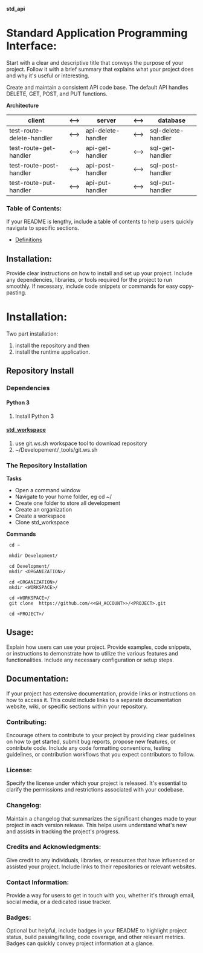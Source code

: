 __std_api__ 
# Standard Application Programming Interface:

Start with a clear and descriptive title that conveys the purpose of your project. 
Follow it with a brief summary that explains what your project does and why it's useful or interesting.

Create and maintain a consistent API code base.
The default API handles DELETE, GET, POST, and PUT functions.


__Architecture__

| client | <--> | server | <--> | database |
| ------ | -- | ------ | -- | -------- |
| test-route-delete-handler | <--> | api-delete-handler | <--> | sql-delete-handler |
| test-route-get-handler    | <--> | api-get-handler    | <--> | sql-get-handler |
| test-route-post-handler   | <--> | api-post-handler   | <--> | sql-post-handler |
| test-route-put-handler    | <--> | api-put-handler    | <--> | sql-put-handler |

### Table of Contents: 
If your README is lengthy, include a table of contents to help users quickly navigate to specific sections.

* [Definitions](definitions.md)

## Installation: 
Provide clear instructions on how to install and set up your project. 
Include any dependencies, libraries, or tools required for the project to run smoothly. 
If necessary, include code snippets or commands for easy copy-pasting.

# Installation: 
Two part installation: 
1. install the repository and then 
1. install the runtime application.

## Repository Install
### Dependencies
#### Python 3
1. Install Python 3

#### [std_workspace](https://github.com/Wilfongjt/std_workspace.git)
1. use git.ws.sh workspace tool to download repository
1. ~/Developement/_tools/git.ws.sh

### The Repository Installation

__Tasks__

* Open a command window
* Navigate to your home folder, eg cd ~/
* Create one folder to store all development
* Create an organization
* Create a workspace
* Clone std_workspace
 
__Commands__
   
   ```commandline
    cd ~
    
    mkdir Development/

    cd Development/
    mkdir <ORGANIZATION>/
    
    cd <ORGANIZATION>/
    mkdir <WORKSPACE>/
    
    cd <WORKSPACE>/
    git clone  https://github.com/<<GH_ACCOUNT>>/<PROJECT>.git
    
    cd <PROJECT>/
   ```

## Usage: 
Explain how users can use your project. 
Provide examples, code snippets, or instructions to demonstrate how to utilize the various features and functionalities. 
Include any necessary configuration or setup steps.

## Documentation: 
If your project has extensive documentation, provide links or instructions on how to access it. 
This could include links to a separate documentation website, wiki, or specific sections within your repository.

### Contributing: 
Encourage others to contribute to your project by providing clear guidelines on how to get started, submit bug reports, propose new features, or contribute code. 
Include any code formatting conventions, testing guidelines, or contribution workflows that you expect contributors to follow.

### License: 
Specify the license under which your project is released. 
It's essential to clarify the permissions and restrictions associated with your codebase.

### Changelog: 
Maintain a changelog that summarizes the significant changes made to your project in each version release. 
This helps users understand what's new and assists in tracking the project's progress.

### Credits and Acknowledgments: 
Give credit to any individuals, libraries, or resources that have influenced or assisted your project. 
Include links to their repositories or relevant websites.

### Contact Information: 
Provide a way for users to get in touch with you, whether it's through email, social media, or a dedicated issue tracker.

### Badges: 
Optional but helpful, include badges in your README to highlight project status, build passing/failing, code coverage, and other relevant metrics. 
Badges can quickly convey project information at a glance.